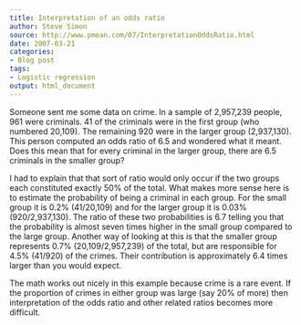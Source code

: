 ```yaml
---
title: Interpretation of an odds ratio
author: Steve Simon
source: http://www.pmean.com/07/InterpretationOddsRatio.html
date: 2007-03-21
categories:
- Blog post
tags:
- Logistic regression
output: html_document
---
```

Someone sent me some data on crime. In a sample of 2,957,239 people, 961
were criminals. 41 of the criminals were in the first group (who
numbered 20,109). The remaining 920 were in the larger group
(2,937,130). This person computed an odds ratio of 6.5 and wondered what
it meant. Does this mean that for every criminal in the larger group,
there are 6.5 criminals in the smaller group?

I had to explain that that sort of ratio would only occur if the two
groups each constituted exactly 50% of the total. What makes more sense
here is to estimate the probability of being a criminal in each group.
For the small group it is 0.2% (41/20,109) and for the larger group it
is 0.03% (920/2,937,130). The ratio of these two probabilities is 6.7
telling you that the probability is almost seven times higher in the
small group compared to the large group. Another way of looking at this
is that the smaller group represents 0.7% (20,109/2,957,239) of the
total, but are responsible for 4.5% (41/920) of the crimes. Their
contribution is approximately 6.4 times larger than you would expect.

The math works out nicely in this example because crime is a rare event.
If the proportion of crimes in either group was large (say 20% of more)
then interpretation of the odds ratio and other related ratios becomes
more difficult.
